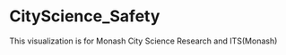 CityScience_Safety
==================
This visualization is for Monash City Science Research and ITS(Monash)
